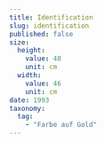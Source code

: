 ```yaml
---
title: Identification
slug: identification
published: false
size:
  height:
    value: 48
    unit: cm
  width:
    value: 46
    unit: cm
date: 1993
taxonomy:
  tag:
    - "Farbe auf Gold"
---
```

